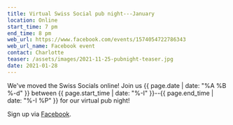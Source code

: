 ```yaml
---
title: Virtual Swiss Social pub night---January
location: Online
start_time: 7 pm
end_time: 8 pm
web_url: https://www.facebook.com/events/1574054722786343
web_url_name: Facebook event
contact: Charlotte
teaser: /assets/images/2021-11-25-pubnight-teaser.jpg
date: 2021-01-28
---
```


We've moved the Swiss Socials online! Join us {{ page.date | date: "%A %B %-d"
}} between {{ page.start_time | date: "%-I" }}--{{ page.end_time | date: "%-I
%P" }} for our virtual pub night!

Sign up via [Facebook].

[facebook]: <{{ page.web_url }}>
